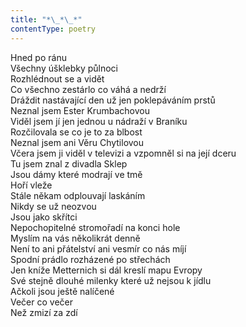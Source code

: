 ```yaml
---
title: "*\_*\_*"
contentType: poetry
---
```


<section>

Hned po ránu  
Všechny úšklebky půlnoci  
Rozhlédnout se a vidět  
Co všechno zestárlo co váhá a nedrží  
Dráždit nastávající den už jen poklepáváním prstů  
Neznal jsem Ester Krumbachovou  
Viděl jsem jí jen jednou u nádraží v Braníku  
Rozčilovala se co je to za blbost  
Neznal jsem ani Věru Chytilovou  
Včera jsem ji viděl v televizi a vzpomněl si na její dceru  
Tu jsem znal z divadla Sklep  
Jsou dámy které modrají ve tmě  
Hoří vleže  
Stále někam odplouvají laskáním  
Nikdy se už neozvou  
Jsou jako skřítci  
Nepochopitelné stromořadí na konci hole  
Myslím na vás několikrát denně  
Není to ani přátelství ani vesmír co nás míjí  
Spodní prádlo rozházené po střechách  
Jen kníže Metternich si dál kreslí mapu Evropy  
Své stejně dlouhé milenky které už nejsou k jídlu  
Ačkoli jsou ještě nalíčené  
Večer co večer  
Než zmizí za zdí

</section>

